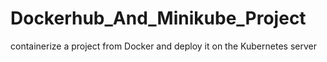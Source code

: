 # Dockerhub_And_Minikube_Project
containerize a project from Docker and deploy it on the Kubernetes server
